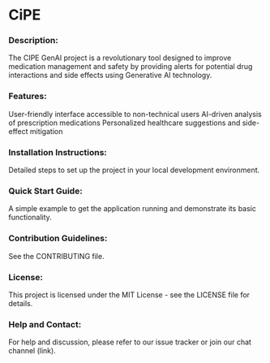 # CiPE
### **Description**: 
The CIPE GenAI project is a revolutionary tool designed to improve medication management and safety by providing alerts for potential drug interactions and side effects using Generative AI technology.

### **Features:**
User-friendly interface accessible to non-technical users
AI-driven analysis of prescription medications
Personalized healthcare suggestions and side-effect mitigation

### **Installation Instructions:** 
Detailed steps to set up the project in your local development environment.

### **Quick Start Guide:** 
A simple example to get the application running and demonstrate its basic functionality.

### **Contribution Guidelines:** 
See the CONTRIBUTING file.

### **License:** 
This project is licensed under the MIT License - see the LICENSE file for details.

### **Help and Contact:** 
For help and discussion, please refer to our issue tracker or join our chat channel (link).
